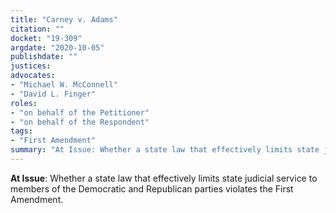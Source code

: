 ```yaml
---
title: "Carney v. Adams"
citation: ""
docket: "19-309"
argdate: "2020-10-05"
publishdate: ""
justices:
advocates:
- "Michael W. McConnell"
- "David L. Finger"
roles:
- "on behalf of the Petitioner"
- "on behalf of the Respondent"
tags:
- "First Amendment"
summary: "At Issue: Whether a state law that effectively limits state judicial service to members of the Democratic and Republican parties violates the First Amendment."
---
```

**At Issue**: Whether a state law that effectively limits state judicial service to members of the Democratic and Republican parties violates the First Amendment.
